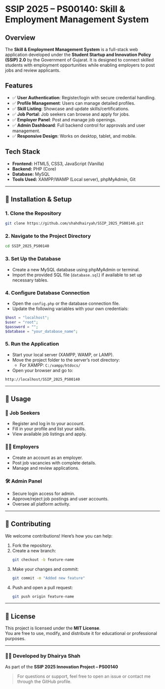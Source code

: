 
# SSIP 2025 – PS00140: Skill & Employment Management System

## Overview

The **Skill & Employment Management System** is a full-stack web application developed under the **Student Startup and Innovation Policy (SSIP) 2.0** by the Government of Gujarat. It is designed to connect skilled students with employment opportunities while enabling employers to post jobs and review applicants.

## Features

- ✅ **User Authentication**: Register/login with secure credential handling.
- ✅ **Profile Management**: Users can manage detailed profiles.
- ✅ **Skill Listing**: Showcase and update skills/certifications.
- ✅ **Job Portal**: Job seekers can browse and apply for jobs.
- ✅ **Employer Panel**: Post and manage job openings.
- ✅ **Admin Dashboard**: Full backend control for approvals and user management.
- ✅ **Responsive Design**: Works on desktop, tablet, and mobile.

## Tech Stack

- **Frontend:** HTML5, CSS3, JavaScript (Vanilla)
- **Backend:** PHP (Core)
- **Database:** MySQL
- **Tools Used:** XAMPP/WAMP (Local server), phpMyAdmin, Git

---

## 🔧 Installation & Setup

### 1. Clone the Repository

```bash
git clone https://github.com/shahdhairyah/SSIP_2025_PS00140.git
```

### 2. Navigate to the Project Directory

```bash
cd SSIP_2025_PS00140
```

### 3. Set Up the Database

- Create a new MySQL database using phpMyAdmin or terminal.
- Import the provided SQL file (`database.sql`) if available to set up necessary tables.

### 4. Configure Database Connection

- Open the `config.php` or the database connection file.
- Update the following variables with your own credentials:

```php
$host = "localhost";
$user = "root";
$password = "";
$database = "your_database_name";
```

### 5. Run the Application

- Start your local server (XAMPP, WAMP, or LAMP).
- Move the project folder to the server’s root directory:
  - For XAMPP: `C:/xampp/htdocs/`
- Open your browser and go to:

```
http://localhost/SSIP_2025_PS00140
```

---

## 💼 Usage

### 👤 Job Seekers
- Register and log in to your account.
- Fill in your profile and list your skills.
- View available job listings and apply.

### 🧑‍💼 Employers
- Create an account as an employer.
- Post job vacancies with complete details.
- Manage and review applications.

### 🛠️ Admin Panel
- Secure login access for admin.
- Approve/reject job postings and user accounts.
- Oversee all platform activity.

---

## 🤝 Contributing

We welcome contributions! Here’s how you can help:

1. Fork the repository.
2. Create a new branch:
   ```bash
   git checkout -b feature-name
   ```
3. Make your changes and commit:
   ```bash
   git commit -m "Added new feature"
   ```
4. Push and open a pull request:
   ```bash
   git push origin feature-name
   ```

---

## 📄 License

This project is licensed under the **MIT License**.  
You are free to use, modify, and distribute it for educational or professional purposes.

---

### 👨‍💻 Developed by Dhairya Shah  
As part of the **SSIP 2025 Innovation Project – PS00140**

> For questions or support, feel free to open an issue or contact me through the GitHub profile.

